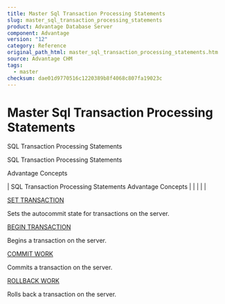```yaml
---
title: Master Sql Transaction Processing Statements
slug: master_sql_transaction_processing_statements
product: Advantage Database Server
component: Advantage
version: "12"
category: Reference
original_path_html: master_sql_transaction_processing_statements.htm
source: Advantage CHM
tags:
  - master
checksum: dae01d9770516c1220389b8f4068c807fa19023c
---
```


# Master Sql Transaction Processing Statements

SQL Transaction Processing Statements

SQL Transaction Processing Statements

Advantage Concepts

| SQL Transaction Processing Statements  Advantage Concepts |  |  |  |  |

[SET TRANSACTION](master_set_transaction.md)

Sets the autocommit state for transactions on the server.

[BEGIN TRANSACTION](master_begin_transaction.md)

Begins a transaction on the server.

[COMMIT WORK](master_commit_work.md)

Commits a transaction on the server.

[ROLLBACK WORK](master_rollback_work.md)

Rolls back a transaction on the server.
